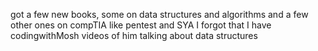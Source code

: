 got a few new books, some on data structures and algorithms and a few other ones on compTIA like pentest and SYA
I forgot that I have codingwithMosh videos of him talking about data structures 